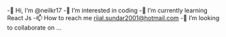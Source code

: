  -👋 Hi, I’m @neilkr17
 -👀 I’m interested in coding
 -🌱 I’m currently learning React Js
 -📫 How to reach me rijal.sundar2001@hotmail.com
 -💞️ I’m looking to collaborate on ...

<!---
neilkr17/neilkr17 is a ✨ special ✨ repository because its `README.md` (this file) appears on your GitHub profile.
You can click the Preview link to take a look at your changes.
--->
